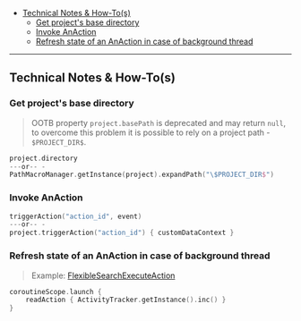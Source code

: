 <!-- TOC -->
  * [Technical Notes & How-To(s)](#technical-notes--how-tos)
    * [Get project's base directory](#get-projects-base-directory)
    * [Invoke AnAction](#invoke-anaction)
    * [Refresh state of an AnAction in case of background thread](#refresh-state-of-an-anaction-in-case-of-background-thread)
<!-- TOC -->

---

## Technical Notes & How-To(s)

### Get project's base directory

> OOTB property `project.basePath` is deprecated and may return
`null`, to overcome this problem it is possible to rely on a project path - `$PROJECT_DIR$`.

```kotlin
project.directory
---or-- -
PathMacroManager.getInstance(project).expandPath("\$PROJECT_DIR$")
```

### Invoke AnAction

```kotlin
triggerAction("action_id", event)
---or-- -
project.triggerAction("action_id") { customDataContext }
```

### Refresh state of an AnAction in case of background thread

> Example: [FlexibleSearchExecuteAction](modules/flexibleSearch/ui/src/sap/commerce/toolset/flexibleSearch/actionSystem/FlexibleSearchExecuteAction.kt)

```kotlin
coroutineScope.launch {
    readAction { ActivityTracker.getInstance().inc() }
}
```